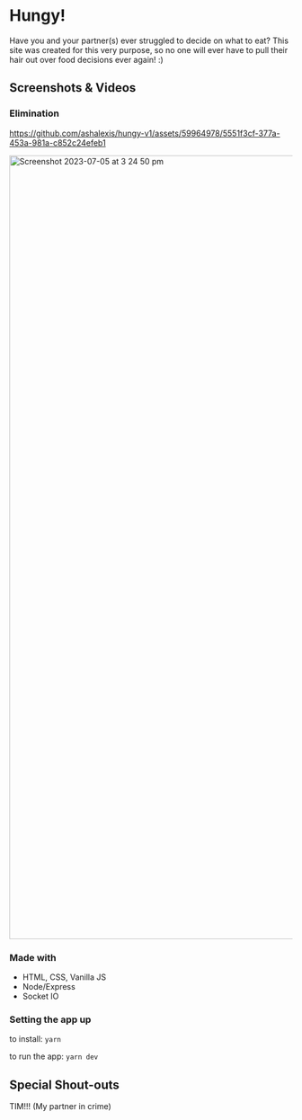 # Hungy!

Have you and your partner(s) ever struggled to decide on what to eat?
This site was created for this very purpose, so no one will ever have to pull their hair out over food decisions ever again! :)

## Screenshots & Videos

### Elimination


https://github.com/ashalexis/hungy-v1/assets/59964978/5551f3cf-377a-453a-981a-c852c24efeb1


<img width="1395" alt="Screenshot 2023-07-05 at 3 24 50 pm" src="https://github.com/ashalexis/hungy-v1/assets/59964978/d0c087f7-7eac-4542-acf0-9cf954ca28b5">



### Made with

- HTML, CSS, Vanilla JS
- Node/Express
- Socket IO

### Setting the app up

to install: `yarn`

to run the app: `yarn dev`

## Special Shout-outs

TIM!!! (My partner in crime)
